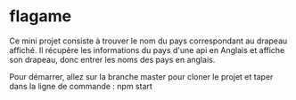 # flagame
Ce mini projet consiste à trouver le nom du pays correspondant au drapeau affiché. Il récupère les informations du pays d'une api en Anglais et affiche son drapeau, donc entrer les noms des pays en anglais.

Pour démarrer, allez sur la branche master pour cloner le projet et taper dans la ligne de commande : npm start
